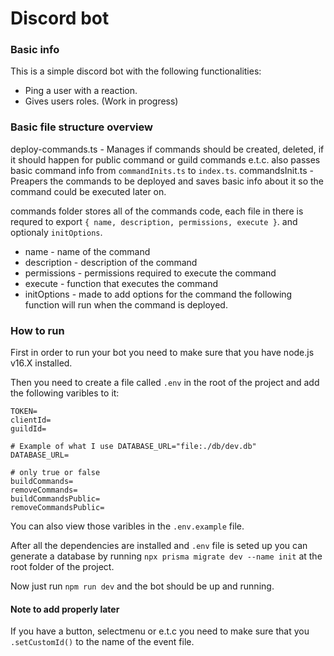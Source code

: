 # Discord bot

### Basic info

This is a simple discord bot with the following functionalities:

-   Ping a user with a reaction.
-   Gives users roles. (Work in progress)

### Basic file structure overview

deploy-commands.ts - Manages if commands should be created, deleted, if it should happen for public command or guild commands e.t.c. also passes basic command info from `commandInits.ts` to `index.ts`.
commandsInit.ts - Preapers the commands to be deployed and saves basic info about it so the command could be executed later on.

commands folder stores all of the commands code, each file in there is requred to export `{ name, description, permissions, execute }`. and optionaly `initOptions`.

-   name - name of the command
-   description - description of the command
-   permissions - permissions required to execute the command
-   execute - function that executes the command
-   initOptions - made to add options for the command the following function will run when the command is deployed.

### How to run

First in order to run your bot you need to make sure that you have node.js v16.X installed.

Then you need to create a file called `.env` in the root of the project and add the following varibles to it:

```env
TOKEN=
clientId=
guildId=

# Example of what I use DATABASE_URL="file:./db/dev.db"
DATABASE_URL=

# only true or false
buildCommands=
removeCommands=
buildCommandsPublic=
removeCommandsPublic=
```

You can also view those varibles in the `.env.example` file.

After all the dependencies are installed and `.env` file is seted up you can generate a database by running `npx prisma migrate dev --name init` at the root folder of the project.

Now just run `npm run dev` and the bot should be up and running.

#### Note to add properly later

If you have a button, selectmenu or e.t.c you need to make sure that you `.setCustomId()` to the name of the event file.
